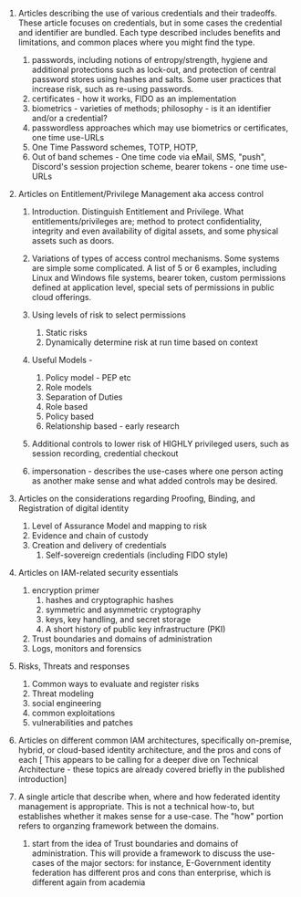 1. Articles describing the use of various credentials and their tradeoffs.  These article focuses on credentials, but in some cases the credential and identifier are bundled. Each type described includes benefits and limitations, and common places where you might find the type.

   1. passwords, including notions of entropy/strength, hygiene and additional protections such as lock-out, and protection of central password stores using hashes and salts.  Some user practices that increase risk, such as re-using passwords. 
   3. certificates - how it works, FIDO as an implementation
   4. biometrics - varieties of methods; philosophy - is it an identifier and/or a credential?
   6. passwordless approaches which may use biometrics or certificates, one time use-URLs
   7. One Time Password schemes, TOTP, HOTP, 
   8. Out of band schemes - One time code via eMail, SMS, "push", Discord's session projection scheme, bearer tokens - one time use-URLs
2. Articles on Entitlement/Privilege Management aka access control

   1. Introduction. Distinguish Entitlement and Privilege. What entitlements/privileges are; method to protect confidentiality, integrity and even availability of digital assets, and some physical assets such as doors.  
   2. Variations of types of access control mechanisms.  Some systems are simple some complicated.  A list of 5 or 6 examples, including Linux and Windows file systems, bearer token, custom permissions defined at application level,  special sets of permissions in public cloud offerings.
   3. Using levels of risk to select permissions
      1. Static risks
      2. Dynamically determine risk at run time based on context
   6. Useful Models - 
      1. Policy model - PEP etc
      2. Role models
      3. Separation of Duties
      4. Role based 
      5. Policy based
      6. Relationship based - early research
   5. Additional controls to lower risk of HIGHLY privileged users, such as session recording, credential checkout

   7. impersonation - describes the use-cases where one person acting as another make sense and what  added controls may be desired.

3. Articles on the considerations regarding Proofing, Binding, and Registration of digital identity
   1. Level of Assurance Model and mapping to risk
   2. Evidence and chain of custody
   3. Creation and delivery of credentials
      1. Self-sovereign credentials (including FIDO style)
4. Articles on IAM-related security essentials 
   1. encryption primer
      1. hashes and cryptographic hashes
      2. symmetric and asymmetric cryptography
      3. keys, key handling, and secret storage
      4. A short history of public key infrastructure (PKI)
   2. Trust boundaries and domains of administration
   3. Logs, monitors and forensics
4. Risks, Threats and responses
   1. Common ways to evaluate and register risks
   1. Threat modeling
   2. social engineering
   3. common exploitations
   4. vulnerabilities and patches
5. Articles on different common IAM architectures, specifically on-premise, hybrid, or cloud-based identity architecture, and the pros and cons of each [ This appears to be calling for a deeper dive on Technical Architecture - these topics are already covered briefly in the published introduction]
6. A single article that describe when, where and how federated identity management is appropriate.  This is not a technical how-to, but establishes whether it makes sense for a use-case.  The "how" portion refers to organzing framework between the domains.
   1. start from the idea of Trust boundaries and domains of administration.  This will provide a framework to discuss the use-cases of the major sectors:  for instance, E-Government identity federation has different pros and cons than enterprise, which is different again from academia
